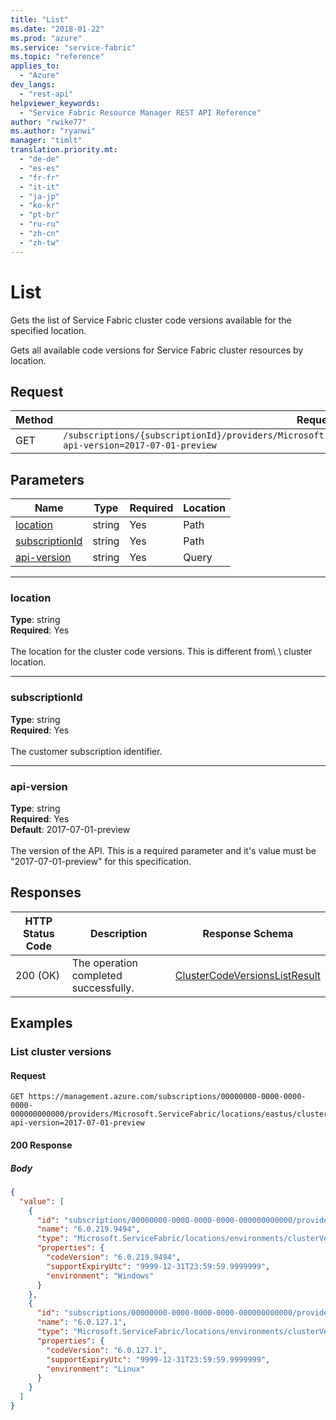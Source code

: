 ```yaml
---
title: "List"
ms.date: "2018-01-22"
ms.prod: "azure"
ms.service: "service-fabric"
ms.topic: "reference"
applies_to: 
  - "Azure"
dev_langs: 
  - "rest-api"
helpviewer_keywords: 
  - "Service Fabric Resource Manager REST API Reference"
author: "rwike77"
ms.author: "ryanwi"
manager: "timlt"
translation.priority.mt: 
  - "de-de"
  - "es-es"
  - "fr-fr"
  - "it-it"
  - "ja-jp"
  - "ko-kr"
  - "pt-br"
  - "ru-ru"
  - "zh-cn"
  - "zh-tw"
---
```

# List
Gets the list of Service Fabric cluster code versions available for the specified location.

Gets all available code versions for Service Fabric cluster resources by location.

## Request
| Method | Request URI |
| ------ | ----------- |
| GET | `/subscriptions/{subscriptionId}/providers/Microsoft.ServiceFabric/locations/{location}/clusterVersions?api-version=2017-07-01-preview` |


## Parameters
| Name | Type | Required | Location |
| --- | --- | --- | --- |
| [location](#location) | string | Yes | Path |
| [subscriptionId](#subscriptionid) | string | Yes | Path |
| [api-version](#api-version) | string | Yes | Query |

____
### location
__Type__: string <br/>
__Required__: Yes<br/>
<br/>
The location for the cluster code versions. This is different from\ \ cluster location.

____
### subscriptionId
__Type__: string <br/>
__Required__: Yes<br/>
<br/>
The customer subscription identifier.

____
### api-version
__Type__: string <br/>
__Required__: Yes<br/>
__Default__: 2017-07-01-preview <br/>
<br/>
The version of the API. This is a required parameter and it's value must be "2017-07-01-preview" for this specification.

## Responses

| HTTP Status Code | Description | Response Schema |
| --- | --- | --- |
| 200 (OK) | The operation completed successfully.<br/> | [ClusterCodeVersionsListResult](sfrp-2017-07-01-preview-model-clustercodeversionslistresult.md) |


## Examples

### List cluster versions

#### Request
```
GET https://management.azure.com/subscriptions/00000000-0000-0000-0000-000000000000/providers/Microsoft.ServiceFabric/locations/eastus/clusterVersions?api-version=2017-07-01-preview
```

#### 200 Response
##### Body
```json
{
  "value": [
    {
      "id": "subscriptions/00000000-0000-0000-0000-000000000000/providers/Microsoft.ServiceFabric/locations/eastus/environments/Windows/clusterVersions/6.0.219.9494",
      "name": "6.0.219.9494",
      "type": "Microsoft.ServiceFabric/locations/environments/clusterVersions",
      "properties": {
        "codeVersion": "6.0.219.9494",
        "supportExpiryUtc": "9999-12-31T23:59:59.9999999",
        "environment": "Windows"
      }
    },
    {
      "id": "subscriptions/00000000-0000-0000-0000-000000000000/providers/Microsoft.ServiceFabric/locations/eastus/environments/Linux/clusterVersions/6.0.127.1",
      "name": "6.0.127.1",
      "type": "Microsoft.ServiceFabric/locations/environments/clusterVersions",
      "properties": {
        "codeVersion": "6.0.127.1",
        "supportExpiryUtc": "9999-12-31T23:59:59.9999999",
        "environment": "Linux"
      }
    }
  ]
}
```

